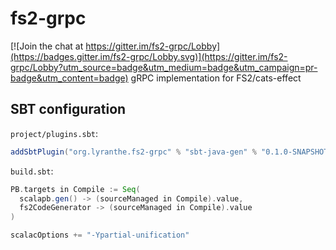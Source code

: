 # fs2-grpc

[![Join the chat at https://gitter.im/fs2-grpc/Lobby](https://badges.gitter.im/fs2-grpc/Lobby.svg)](https://gitter.im/fs2-grpc/Lobby?utm_source=badge&utm_medium=badge&utm_campaign=pr-badge&utm_content=badge)
gRPC implementation for FS2/cats-effect

## SBT configuration

`project/plugins.sbt`:
```scala
addSbtPlugin("org.lyranthe.fs2-grpc" % "sbt-java-gen" % "0.1.0-SNAPSHOT")
```

`build.sbt`:
```scala
PB.targets in Compile := Seq(
  scalapb.gen() -> (sourceManaged in Compile).value,
  fs2CodeGenerator -> (sourceManaged in Compile).value
)

scalacOptions += "-Ypartial-unification"
```
